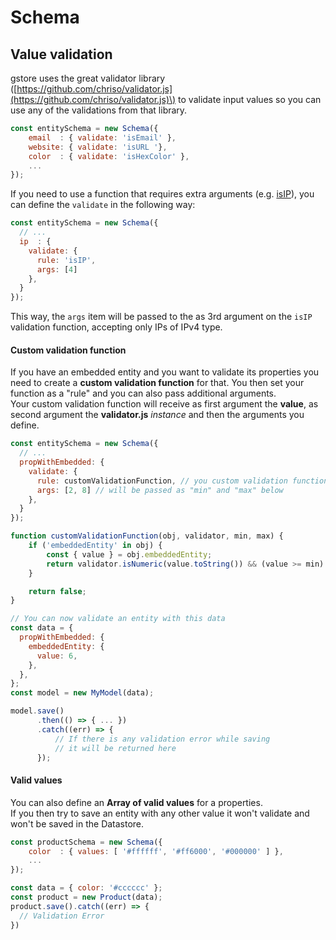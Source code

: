 # Schema

## Value validation

gstore uses the great validator library \([https://github.com/chriso/validator.js](https://github.com/chriso/validator.js)\) to validate input values so you can use any of the validations from that library.

```js
const entitySchema = new Schema({
    email  : { validate: 'isEmail' },
    website: { validate: 'isURL '},
    color  : { validate: 'isHexColor' },
    ...
});
```

If you need to use a function that requires extra arguments \(e.g. [isIP](https://github.com/chriso/validator.js#validators)\), you can define the `validate` in the following way:

```js
const entitySchema = new Schema({
  // ...
  ip  : {
    validate: {
      rule: 'isIP',
      args: [4]
    },
  }
});
```

This way, the `args` item will be passed to the as 3rd argument on the `isIP` validation function, accepting only IPs of IPv4 type.

#### Custom validation function

If you have an embedded entity and you want to validate its properties you need to create a **custom validation function** for that. You then set your function as a "rule" and you can also pass additional arguments.  
Your custom validation function will receive as first argument the **value**, as second argument the **validator.js** _instance_ and then the arguments you define.

```js
const entitySchema = new Schema({
  // ...
  propWithEmbedded: {
    validate: {
      rule: customValidationFunction, // you custom validation function
      args: [2, 8] // will be passed as "min" and "max" below
    },
  }
});

function customValidationFunction(obj, validator, min, max) {
    if ('embeddedEntity' in obj) {
        const { value } = obj.embeddedEntity;
        return validator.isNumeric(value.toString()) && (value >= min) && (value <= max);
    }

    return false;
}

// You can now validate an entity with this data
const data = {
  propWithEmbedded: {
    embeddedEntity: {
      value: 6,
    },
  },
};
const model = new MyModel(data);

model.save()
      .then(() => { ... })
      .catch((err) => {
          // If there is any validation error while saving
          // it will be returned here
      });
```

#### Valid values

You can also define an **Array of valid values** for a properties.  
If you then try to save an entity with any other value it won't validate and won't be saved in the Datastore.

```js
const productSchema = new Schema({
    color  : { values: [ '#ffffff', '#ff6000', '#000000' ] },
    ...
});

const data = { color: '#cccccc' };
const product = new Product(data);
product.save().catch((err) => {
  // Validation Error
})
```



